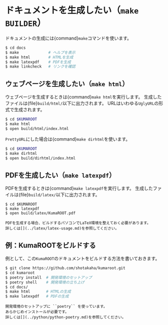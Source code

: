 # ドキュメントを生成したい（``make BUILDER``）

ドキュメントの生成には{command}`make`コマンドを使います。

```bash
$ cd docs
$ make             # ヘルプを表示
$ make html        # HTMLを生成
$ make latexpdf    # PDFを生成
$ make linkcheck   # リンクを確認
```

## ウェブページを生成したい（``make html``）

ウェブページを生成するときは{command}`make html`を実行します。
生成したファイルは{file}`build/html/`以下に出力されます。
URLはいわゆる``UglyURL``の形式で生成されます。

```bash
$ cd $KUMAROOT
$ make html
$ open build/html/index.html
```

``PrettyURL``にした場合は{command}``make dirhtml``を使います。

```bash
$ cd $KUMAROOT
$ make dirhtml
$ open build/dirhtml/index.html
```

## PDFを生成したい（``make latexpdf``）


PDFを生成するときは{command}`make latexpdf`を実行します。
生成したファイルは{file}`build/latex/`以下に出力されます。

```
$ cd $KUMAROOT
$ make latexpdf
$ open build/latex/KumaROOT.pdf
```

```{note}
PDFを生成する場合、ビルドするパソコンでLaTeX環境を整えておく必要があります。
詳しくは[](../latex/latex-usage.md)を参照してください。
```

## 例：KumaROOTをビルドする

例として、この``KumaROOT``のドキュメントをビルドする方法を書いておきます。

```bash
$ git clone https://github.com/shotakaha/kumaroot.git
$ cd kumaroot
$ poetry install  # 開発環境のセットアップ
$ poetry shell    # 開発環境の立ち上げ
$ cd docs/
$ make html       # HTMLの生成
$ make latexpdf   # PDFの生成
```

```{note}
開発環境のセットアップに ``poetry`` を使っています。
あらかじめインストールが必要です。
詳しくは[](../python/python-poetry.md)を参照してください。
```
